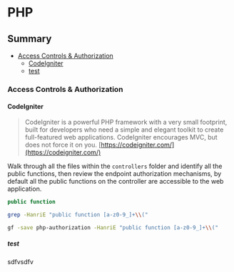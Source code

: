 # PHP

## Summary

- [Access Controls & Authorization](#access-controls-authorization)
    - [CodeIgniter](#code-igniter)
    -   [test](#test)

### Access Controls & Authorization

#### CodeIgniter 

> CodeIgniter is a powerful PHP framework with a very small footprint, built for developers who need a simple and elegant toolkit to create full-featured web applications. CodeIgniter encourages MVC, but does not force it on you. [https://codeigniter.com/](https://codeigniter.com/)
> 

Walk through all the files within the `controllers` folder and identify all the public functions, then review the endpoint authorization mechanisms, by default all the public functions on the controller are accessible to the web application. 

```php
public function
```

```bash
grep -HanriE "public function [a-z0-9_]+\\("
```

```bash
gf -save php-authorization -HanriE "public function [a-z0-9_]+\\("
```

##### test

sdfvsdfv
